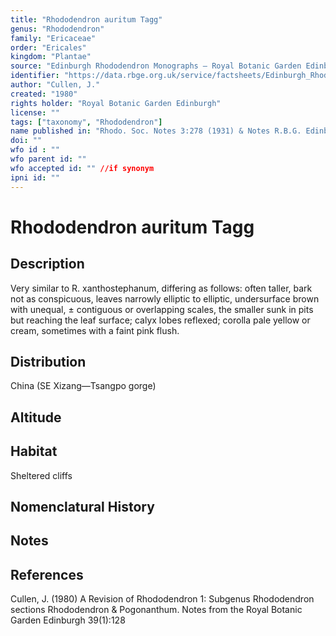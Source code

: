 ```yaml
---
title: "Rhododendron auritum Tagg"
genus: "Rhododendron"
family: "Ericaceae"
order: "Ericales"
kingdom: "Plantae"
source: "Edinburgh Rhododendron Monographs – Royal Botanic Garden Edinburgh"
identifier: "https://data.rbge.org.uk/service/factsheets/Edinburgh_Rhododendron_Monographs.xhtml"
author: "Cullen, J."
created: "1980"
rights holder: "Royal Botanic Garden Edinburgh"
license: ""
tags: ["taxonomy", "Rhododendron"]
name published in: "Rhodo. Soc. Notes 3:278 (1931) & Notes R.B.G. Edinb. 18:218 (1934)"
doi: ""
wfo id : ""
wfo parent id: ""
wfo accepted id: "" //if synonym                      
ipni id: ""
---
```


                       

# Rhododendron auritum Tagg

## Description
Very similar to R. xanthostephanum, differing as follows: often taller, bark not as conspicuous, leaves narrowly elliptic to elliptic, undersurface brown with unequal, ± contiguous or overlapping scales, the smaller sunk in pits but reaching the leaf surface; calyx lobes reflexed; corolla pale yellow or cream, sometimes with a faint pink flush.

## Distribution
China (SE Xizang—Tsangpo gorge)

## Altitude


## Habitat
Sheltered cliffs

## Nomenclatural History

                       
## Notes


## References

Cullen, J. (1980) A Revision of Rhododendron 1: Subgenus Rhododendron sections Rhododendron & Pogonanthum. Notes from the Royal Botanic Garden Edinburgh 39(1):128
